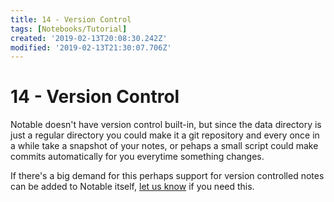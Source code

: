 ```yaml
---
title: 14 - Version Control
tags: [Notebooks/Tutorial]
created: '2019-02-13T20:08:30.242Z'
modified: '2019-02-13T21:30:07.706Z'
---
```


# 14 - Version Control

Notable doesn't have version control built-in, but since the data directory is just a regular directory you could make it a git repository and every once in a while take a snapshot of your notes, or pehaps a small script could make commits automatically for you everytime something changes.

If there's a big demand for this perhaps support for version controlled notes can be added to Notable itself, [let us know](https://github.com/fabiospampinato/notable/issues) if you need this.
